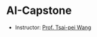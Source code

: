 # AI-Capstone
- Instructor: [Prof. Tsai-pei Wang ]([https://people.cs.nycu.edu.tw/~ichenlin/](https://robotics.nycu.edu.tw/tw/teachers/show.php?num=132&page=2))
